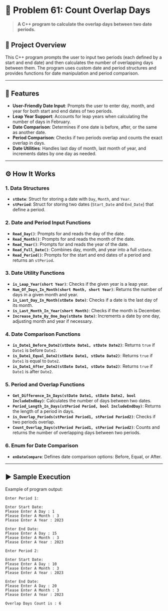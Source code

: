 # 📅 Problem 61: Count Overlap Days

> **A C++ program to calculate the overlap days between two date periods.**

## 📘 Project Overview
This C++ program prompts the user to input two periods (each defined by a start and end date) and then calculates the number of overlapping days between them. The program uses custom date and period structures and provides functions for date manipulation and period comparison.

---

## 🌟 Features
- **User-Friendly Date Input**: Prompts the user to enter day, month, and year for both start and end dates of two periods.
- **Leap Year Support**: Accounts for leap years when calculating the number of days in February.
- **Date Comparison**: Determines if one date is before, after, or the same as another date.
- **Period Comparison**: Checks if two periods overlap and counts the exact overlap in days.
- **Date Utilities**: Handles last day of month, last month of year, and increments dates by one day as needed.

---

## ⚙️ How It Works

### 1. Data Structures
- **`stDate`**: Struct for storing a date with `Day`, `Month`, and `Year`.
- **`stPeriod`**: Struct for storing two dates (`Start_Date` and `End_Date`) that define a period.

### 2. Date and Period Input Functions
- **`Read_Day()`**: Prompts for and reads the day of the date.
- **`Read_Month()`**: Prompts for and reads the month of the date.
- **`Read_Year()`**: Prompts for and reads the year of the date.
- **`Read_Full_Date()`**: Combines day, month, and year into a full `stDate`.
- **`Read_Period()`**: Prompts for the start and end dates of a period and returns an `stPeriod`.

### 3. Date Utility Functions
- **`is_Leap_Year(short Year)`**: Checks if the given year is a leap year.
- **`Num_Of_Days_In_Month(short Month, short Year)`**: Returns the number of days in a given month and year.
- **`is_Last_Day_In_Month(stDate Date)`**: Checks if a date is the last day of its month.
- **`is_Last_Month_In_Year(short Month)`**: Checks if the month is December.
- **`Increase_Date_By_One_Day(stDate Date)`**: Increments a date by one day, adjusting month and year if necessary.

### 4. Date Comparison Functions
- **`is_Date1_Before_Date2(stDate Date1, stDate Date2)`**: Returns `true` if `Date1` is before `Date2`.
- **`is_Date1_Equal_Date2(stDate Date1, stDate Date2)`**: Returns `true` if `Date1` is equal to `Date2`.
- **`is_Date1_After_Date2(stDate Date1, stDate Date2)`**: Returns `true` if `Date1` is after `Date2`.

### 5. Period and Overlap Functions
- **`Get_Difference_In_Days(stDate Date1, stDate Date2, bool IncludeEndDay)`**: Calculates the number of days between two dates.
- **`Period_Length_In_Days(stPeriod Period, bool IncludeEndDay)`**: Returns the length of a period in days.
- **`is_Overlap_Periods(stPeriod Period1, stPeriod Period2)`**: Checks if two periods overlap.
- **`Count_Overlap_Days(stPeriod Period1, stPeriod Period2)`**: Counts and returns the number of overlapping days between two periods.

### 6. Enum for Date Comparison
- **`enDateCompare`**: Defines date comparison options: Before, Equal, or After.

---

## ▶️ Sample Execution
Example of program output:

```plaintext
Enter Period 1:

Enter Start Date:
Please Enter A Day : 1
Please Enter A Month : 3
Please Enter A Year : 2023

Enter End Date:
Please Enter A Day : 15
Please Enter A Month : 3
Please Enter A Year : 2023

Enter Period 2:

Enter Start Date:
Please Enter A Day : 10
Please Enter A Month : 3
Please Enter A Year : 2023

Enter End Date:
Please Enter A Day : 20
Please Enter A Month : 3
Please Enter A Year : 2023

Overlap Days Count is : 6

